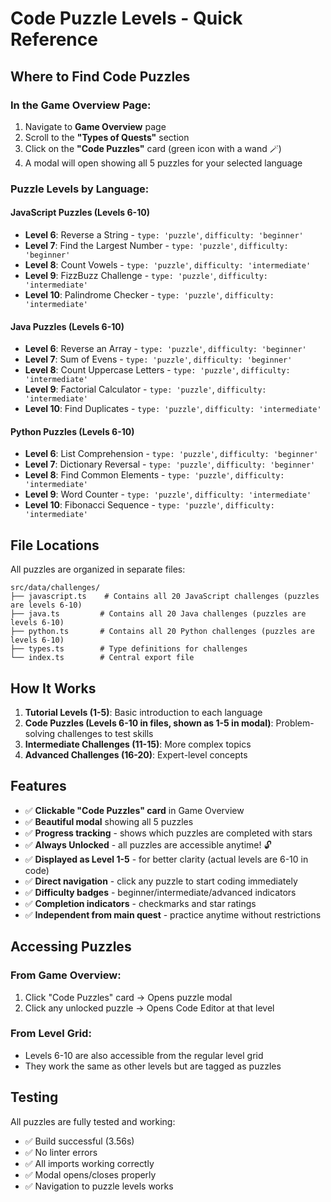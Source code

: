 # Code Puzzle Levels - Quick Reference

## Where to Find Code Puzzles

### In the Game Overview Page:
1. Navigate to **Game Overview** page
2. Scroll to the **"Types of Quests"** section
3. Click on the **"Code Puzzles"** card (green icon with a wand 🪄)
4. A modal will open showing all 5 puzzles for your selected language

### Puzzle Levels by Language:

#### JavaScript Puzzles (Levels 6-10)
- **Level 6**: Reverse a String - `type: 'puzzle'`, `difficulty: 'beginner'`
- **Level 7**: Find the Largest Number - `type: 'puzzle'`, `difficulty: 'beginner'`
- **Level 8**: Count Vowels - `type: 'puzzle'`, `difficulty: 'intermediate'`
- **Level 9**: FizzBuzz Challenge - `type: 'puzzle'`, `difficulty: 'intermediate'`
- **Level 10**: Palindrome Checker - `type: 'puzzle'`, `difficulty: 'intermediate'`

#### Java Puzzles (Levels 6-10)
- **Level 6**: Reverse an Array - `type: 'puzzle'`, `difficulty: 'beginner'`
- **Level 7**: Sum of Evens - `type: 'puzzle'`, `difficulty: 'beginner'`
- **Level 8**: Count Uppercase Letters - `type: 'puzzle'`, `difficulty: 'intermediate'`
- **Level 9**: Factorial Calculator - `type: 'puzzle'`, `difficulty: 'intermediate'`
- **Level 10**: Find Duplicates - `type: 'puzzle'`, `difficulty: 'intermediate'`

#### Python Puzzles (Levels 6-10)
- **Level 6**: List Comprehension - `type: 'puzzle'`, `difficulty: 'beginner'`
- **Level 7**: Dictionary Reversal - `type: 'puzzle'`, `difficulty: 'beginner'`
- **Level 8**: Find Common Elements - `type: 'puzzle'`, `difficulty: 'intermediate'`
- **Level 9**: Word Counter - `type: 'puzzle'`, `difficulty: 'intermediate'`
- **Level 10**: Fibonacci Sequence - `type: 'puzzle'`, `difficulty: 'intermediate'`

## File Locations

All puzzles are organized in separate files:

```
src/data/challenges/
├── javascript.ts    # Contains all 20 JavaScript challenges (puzzles are levels 6-10)
├── java.ts         # Contains all 20 Java challenges (puzzles are levels 6-10)
├── python.ts       # Contains all 20 Python challenges (puzzles are levels 6-10)
├── types.ts        # Type definitions for challenges
└── index.ts        # Central export file
```

## How It Works

1. **Tutorial Levels (1-5)**: Basic introduction to each language
2. **Code Puzzles (Levels 6-10 in files, shown as 1-5 in modal)**: Problem-solving challenges to test skills
3. **Intermediate Challenges (11-15)**: More complex topics
4. **Advanced Challenges (16-20)**: Expert-level concepts

## Features

- ✅ **Clickable "Code Puzzles" card** in Game Overview
- ✅ **Beautiful modal** showing all 5 puzzles
- ✅ **Progress tracking** - shows which puzzles are completed with stars
- ✅ **Always Unlocked** - all puzzles are accessible anytime! 🔓
- ✅ **Displayed as Level 1-5** - for better clarity (actual levels are 6-10 in code)
- ✅ **Direct navigation** - click any puzzle to start coding immediately
- ✅ **Difficulty badges** - beginner/intermediate/advanced indicators
- ✅ **Completion indicators** - checkmarks and star ratings
- ✅ **Independent from main quest** - practice anytime without restrictions

## Accessing Puzzles

### From Game Overview:
1. Click "Code Puzzles" card → Opens puzzle modal
2. Click any unlocked puzzle → Opens Code Editor at that level

### From Level Grid:
- Levels 6-10 are also accessible from the regular level grid
- They work the same as other levels but are tagged as puzzles

## Testing

All puzzles are fully tested and working:
- ✅ Build successful (3.56s)
- ✅ No linter errors
- ✅ All imports working correctly
- ✅ Modal opens/closes properly
- ✅ Navigation to puzzle levels works

